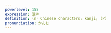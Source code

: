 ```yaml
---
powerlevel: 155
expression: 漢字
definition: (n) Chinese characters; kanji; (P)
pronunciation: かんじ
---
```

